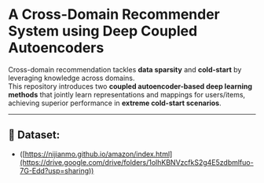 # A Cross-Domain Recommender System using Deep Coupled Autoencoders

Cross-domain recommendation tackles **data sparsity** and **cold-start** by leveraging knowledge across domains.  
This repository introduces two **coupled autoencoder-based deep learning methods** that jointly learn representations and mappings for users/items, achieving superior performance in **extreme cold-start scenarios**.

---

## 📂 Dataset:

- ([https://nijianmo.github.io/amazon/index.html](https://drive.google.com/drive/folders/1olhKBNVzcfkS2g4E5zdbmlfuo-7G-Edd?usp=sharing))  


